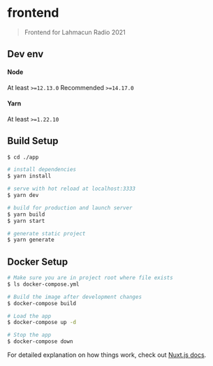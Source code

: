 # frontend

> Frontend for Lahmacun Radio 2021

## Dev env
#### Node
At least `>=12.13.0`
Recommended `>=14.17.0`
#### Yarn
At least `>=1.22.10`

## Build Setup

``` bash
$ cd ./app

# install dependencies
$ yarn install

# serve with hot reload at localhost:3333
$ yarn dev

# build for production and launch server
$ yarn build
$ yarn start

# generate static project
$ yarn generate
```

## Docker Setup
``` bash
# Make sure you are in project root where file exists
$ ls docker-compose.yml

# Build the image after development changes
$ docker-compose build

# Load the app
$ docker-compose up -d

# Stop the app
$ docker-compose down
```

For detailed explanation on how things work, check out [Nuxt.js docs](https://nuxtjs.org).
